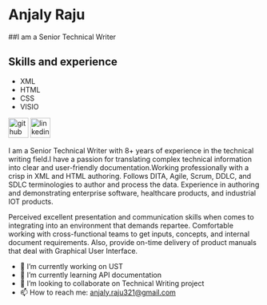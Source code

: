  # Anjaly Raju
##I am a Senior Technical Writer 
## Skills and experience
- XML 
- HTML
- CSS
- VISIO

[<img src='https://cdn.jsdelivr.net/npm/simple-icons@3.0.1/icons/github.svg' alt='github' height='40'>](https://github.com/Anjaly-Raju)  [<img src='https://cdn.jsdelivr.net/npm/simple-icons@3.0.1/icons/linkedin.svg' alt='linkedin' height='40'>](https://www.linkedin.com/in/https://www.linkedin.com/in/anjaly-raju//)

I am a Senior Technical Writer with 8+ years of experience in the technical writing field.I have a passion for translating complex technical information into clear and user-friendly documentation.Working professionally with a crisp in XML and HTML authoring. Follows DITA, Agile, Scrum, DDLC, and SDLC terminologies to author and process the data. Experience in authoring and demonstrating enterprise software, healthcare products, and industrial IOT products.

Perceived excellent presentation and communication skills when comes to integrating into an environment that demands repartee. Comfortable working with cross-functional teams to get inputs, concepts, and internal document requirements. Also, provide on-time delivery of product manuals that deal with Graphical User Interface.

- 🔭 I’m currently working on UST 
- 🌱 I’m currently learning API documentation 
- 👯 I’m looking to collaborate on Technical Writing project 
- 📫 How to reach me: anjaly.raju321@gmail.com 
  
